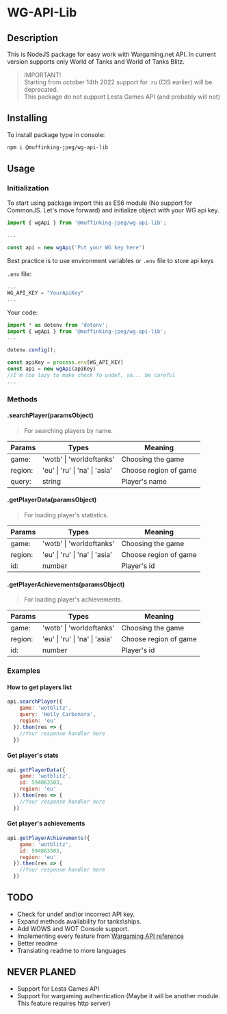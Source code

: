 # WG-API-Lib

## Description

This is NodeJS package for easy work with Wargaming.net API.
In current version supports only World of Tanks and World of Tanks Blitz.
> IMPORTANT!  
> Starting from october 14th 2022 support for .ru (CIS earlier) will be deprecated.  
> This package do not support Lesta Games API (and probably will not)

## Installing

To install package type in console:

```sh
npm i @muffinking-jpeg/wg-api-lib
```

## Usage

### Initialization

To start using package import this as ES6 module (No support for CommonJS. Let's move forward) and initialize object with your WG api key.

```js
import { wgApi } from '@muffinking-jpeg/wg-api-lib';

...

const api = new wgApi('Put your WG key here')
```

Best practice is to use environment variables or `.env` file to store api keys

`.env` file:

```js
...
WG_API_KEY = "YourApiKey"
...
```

Your code:

```js
import * as dotenv from 'dotenv';
import { wgApi } from '@muffinking-jpeg/wg-api-lib';
...

dotenv.config();

const apiKey = process.env[WG_API_KEY]
const api = new wgApi(apiKey)
//I'm too lazy to make check fo undef, so... be careful 
...
```

### Methods

#### .searchPlayer(paramsObject)

>For searching players by name.

| Params   |              Types              |        Meaning         |
|--------- |-------------------------------- |----------------------- |
| game:    | 'wotb' \| 'worldoftanks'        | Choosing the game      |
| region:  | 'eu' \| 'ru' \| 'na' \| 'asia'  | Choose region of game  |
| query:   |             string              | Player's name          |

#### .getPlayerData(paramsObject)

>For loading player's statistics.

| Params   |              Types              |        Meaning         |
|--------- |-------------------------------- |----------------------- |
| game:    | 'wotb' \| 'worldoftanks'        | Choosing the game      |
| region:  | 'eu' \| 'ru' \| 'na' \| 'asia'  | Choose region of game  |
| id:      |             number              | Player's id            |

#### .getPlayerAchievements(paramsObject)

>For loading player's achievements.

| Params   |              Types              |        Meaning         |
|--------- |-------------------------------- |----------------------- |
| game:    | 'wotb' \| 'worldoftanks'        | Choosing the game      |
| region:  | 'eu' \| 'ru' \| 'na' \| 'asia'  | Choose region of game  |
| id:      |             number              | Player's id            |

### Examples

#### How to get players list

```js
api.searchPlayer({
    game: 'wotblitz',
    query: 'Holly_Carbonara',
    region: 'eu'
  }).then(res => {
    //Your response handler here
  })
```

#### Get player's stats

```js
api.getPlayerData({
    game: 'wotblitz',
    id: 594863503,
    region: 'eu'
  }).then(res => {
    //Your response handler here
  })
```

#### Get player's achievements

```js
api.getPlayerAchievements({
    game: 'wotblitz',
    id: 594863503,
    region: 'eu'
  }).then(res => {
    //Your response handler here
  })
```

## TODO

- Check for undef and\or incorrect API key.
- Expand methods availability for tanks\ships.
- Add WOWS and WOT Console support.
- Implementing every feature from [Wargaming API reference](https://developers.wargaming.net/reference/all)
- Better readme
- Translating readme to more languages

## NEVER PLANED

- Support for Lesta Games API
- Support for wargaming authentication (Maybe it will be another module. This feature requires http server)
